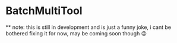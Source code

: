 # BatchMultiTool

** note: this is still in development and is just a funny joke, i cant be bothered fixing it for now, may be coming soon though :wink:
